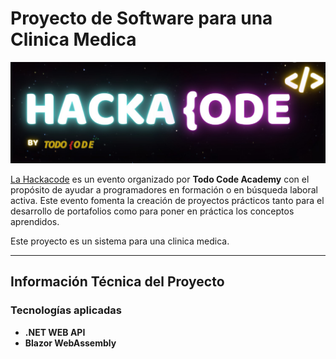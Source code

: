 # Proyecto de Software para una Clinica Medica

![HackaCode](https://github.com/EdgardoUncos/ClinicaMedica/blob/main/ClinicaMedica/Images/HackaCode.png)

[La Hackacode](https://www.todocodeacademy.com) es un evento organizado por **Todo Code Academy** con el propósito de ayudar a programadores en formación o en búsqueda laboral activa. Este evento fomenta la creación de proyectos prácticos tanto para el desarrollo de portafolios como para poner en práctica los conceptos aprendidos.

Este proyecto es un sistema para una clinica medica.

---

## Información Técnica del Proyecto

### Tecnologías aplicadas
- **.NET WEB API**
- **Blazor WebAssembly**
